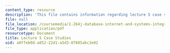 ```yaml
---
content_type: resource
description: 'This file contains information regarding lecture 5 case studies. '
file: null
file_location: /coursemedia/1-264j-database-internet-and-systems-integration-technologies-fall-2013/a0ffeb0da85222d1a5d307605abc3e02_MIT1_264JF13_L5_case.pdf
file_type: application/pdf
resourcetype: Document
title: Lecture 5 Case Studies
uid: a0ffeb0d-a852-22d1-a5d3-07605abc3e02
---
```

